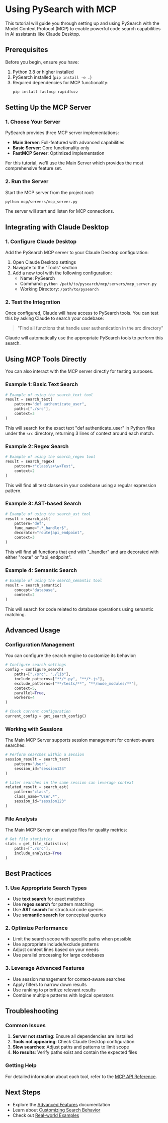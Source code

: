 # Using PySearch with MCP

This tutorial will guide you through setting up and using PySearch with the Model Context Protocol (MCP) to enable powerful code search capabilities in AI assistants like Claude Desktop.

## Prerequisites

Before you begin, ensure you have:

1. Python 3.8 or higher installed
2. PySearch installed (`pip install -e .`)
3. Required dependencies for MCP functionality:
   ```bash
   pip install fastmcp rapidfuzz
   ```

## Setting Up the MCP Server

### 1. Choose Your Server

PySearch provides three MCP server implementations:

- **Main Server**: Full-featured with advanced capabilities
- **Basic Server**: Core functionality only
- **FastMCP Server**: Optimized implementation

For this tutorial, we'll use the Main Server which provides the most comprehensive feature set.

### 2. Run the Server

Start the MCP server from the project root:

```bash
python mcp/servers/mcp_server.py
```

The server will start and listen for MCP connections.

## Integrating with Claude Desktop

### 1. Configure Claude Desktop

Add the PySearch MCP server to your Claude Desktop configuration:

1. Open Claude Desktop settings
2. Navigate to the "Tools" section
3. Add a new tool with the following configuration:
   - Name: PySearch
   - Command: `python /path/to/pysearch/mcp/servers/mcp_server.py`
   - Working Directory: `/path/to/pysearch`

### 2. Test the Integration

Once configured, Claude will have access to PySearch tools. You can test this by asking Claude to search your codebase:

> "Find all functions that handle user authentication in the src directory"

Claude will automatically use the appropriate PySearch tools to perform this search.

## Using MCP Tools Directly

You can also interact with the MCP server directly for testing purposes.

### Example 1: Basic Text Search

```python
# Example of using the search_text tool
result = search_text(
    pattern="def authenticate_user",
    paths=["./src"],
    context=3
)
```

This will search for the exact text "def authenticate_user" in Python files under the `src` directory, returning 3 lines of context around each match.

### Example 2: Regex Search

```python
# Example of using the search_regex tool
result = search_regex(
    pattern=r"class\s+\w+Test",
    context=2
)
```

This will find all test classes in your codebase using a regular expression pattern.

### Example 3: AST-based Search

```python
# Example of using the search_ast tool
result = search_ast(
    pattern="def",
    func_name=".*_handler$",
    decorator="route|api_endpoint",
    context=3
)
```

This will find all functions that end with "_handler" and are decorated with either "route" or "api_endpoint".

### Example 4: Semantic Search

```python
# Example of using the search_semantic tool
result = search_semantic(
    concept="database",
    context=2
)
```

This will search for code related to database operations using semantic matching.

## Advanced Usage

### Configuration Management

You can configure the search engine to customize its behavior:

```python
# Configure search settings
config = configure_search(
    paths=["./src", "./lib"],
    include_patterns=["**/*.py", "**/*.js"],
    exclude_patterns=["**/tests/**", "**/node_modules/**"],
    context=5,
    parallel=True,
    workers=4
)

# Check current configuration
current_config = get_search_config()
```

### Working with Sessions

The Main MCP Server supports session management for context-aware searches:

```python
# Perform searches within a session
session_result = search_text(
    pattern="User",
    session_id="session123"
)

# Later searches in the same session can leverage context
related_result = search_ast(
    pattern="class",
    class_name="User.*",
    session_id="session123"
)
```

### File Analysis

The Main MCP Server can analyze files for quality metrics:

```python
# Get file statistics
stats = get_file_statistics(
    paths=["./src"],
    include_analysis=True
)
```

## Best Practices

### 1. Use Appropriate Search Types

- Use **text search** for exact matches
- Use **regex search** for pattern matching
- Use **AST search** for structural code queries
- Use **semantic search** for conceptual queries

### 2. Optimize Performance

- Limit the search scope with specific paths when possible
- Use appropriate include/exclude patterns
- Adjust context lines based on your needs
- Use parallel processing for large codebases

### 3. Leverage Advanced Features

- Use session management for context-aware searches
- Apply filters to narrow down results
- Use ranking to prioritize relevant results
- Combine multiple patterns with logical operators

## Troubleshooting

### Common Issues

1. **Server not starting**: Ensure all dependencies are installed
2. **Tools not appearing**: Check Claude Desktop configuration
3. **Slow searches**: Adjust paths and patterns to limit scope
4. **No results**: Verify paths exist and contain the expected files

### Getting Help

For detailed information about each tool, refer to the [MCP API Reference](mcp-api.md).

## Next Steps

- Explore the [Advanced Features](mcp-advanced.md) documentation
- Learn about [Customizing Search Behavior](configuration.md)
- Check out [Real-world Examples](https://github.com/your-org/pysearch/blob/main/examples/mcp_server_example.py)